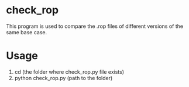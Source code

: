 # check_rop
This program is used to compare the .rop files of different versions of the same base case.
# Usage
1. cd (the folder where check_rop.py file exists)
2. python check_rop.py (path to the folder)
